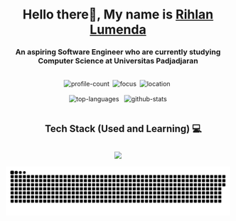 <h1 align="center">Hello there👋, My name is <a href="https://notalent2code.github.io/" target="blank">Rihlan Lumenda</a></h1>
<h3 align="center">An aspiring Software Engineer who are currently studying Computer Science at Universitas Padjadjaran</h3>

<br>

<div align="center">
  <span><img src="https://komarev.com/ghpvc/?username=notalent2code&label=Profile%20views&color=blueviolet" alt="profile-count" />&nbsp;</span>
  <span><img src="https://img.shields.io/badge/Focus-Software%20Engineering-blueviolet" alt="focus"/>&nbsp;</span>
  <span><img src="https://img.shields.io/badge/Location-Indonesia-blueviolet" alt="location"/>&nbsp;</span>
</div>

<br>

<div align="center">
  <img src="https://github-readme-stats.vercel.app/api/top-langs/?username=notalent2code&langs_count=8&hide=html,css,shaderlab&theme=tokyonight&layout=compact" alt="top-languages" style="height: 200px;" />
  <span>&nbsp;</span>
  <img src="https://github-readme-stats.vercel.app/api?username=notalent2code&include_all_commits=true&custom_title=Github%20Stats&show_icons=true&hide_rank=true&theme=tokyonight" alt="github-stats" style="height: 200px;" />
</div>

<!--h1 without bottom border-->
<div id="user-content-toc">
  <ul align="center">
    <summary><h2 style="display: inline-block">Tech Stack (Used and Learning) 💻</h2></summary>
  </ul>
</div>

<!--tech stack icons-->
<p align="center">
  <a href="https://skillicons.dev">
    <img src="https://skillicons.dev/icons?i=aws,azure,cpp,css,dart,docker,express,figma,flutter,gcp,git,github,gitlab,go,html,java,js,jest,laravel,linux,mysql,nestjs,nextjs,nginx,nodejs,php,planetscale,postgres,postman,prisma,py,rabbitmq,redis,spring,sequelize,tailwind,ts,vercel,vite,vscode&perline=20" />
  </a>
</p>

<div align="center">
  <picture>
    <source media="(prefers-color-scheme: dark)" srcset="https://github.com/notalent2code/notalent2code/blob/output/github-contribution-grid-snake-dark.svg">
    <source media="(prefers-color-scheme: light)" srcset="https://github.com/notalent2code/notalent2code/blob/output/github-contribution-grid-snake.svg">
    <img alt="github contribution grid snake animation" src="https://github.com/notalent2code/notalent2code/blob/output/github-contribution-grid-snake.svg">
  </picture>
</div>
